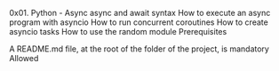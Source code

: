 0x01. Python - Async
async and await syntax
How to execute an async program with asyncio
How to run concurrent coroutines
How to create asyncio tasks
How to use the random module
Prerequisites

A README.md file, at the root of the folder of the project, is mandatory
Allowed
